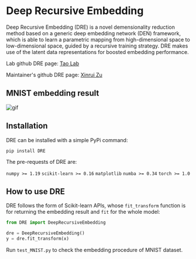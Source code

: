 # Deep Recursive Embedding

Deep Recursive Embedding (DRE) is a novel demensionality reduction method based on a generic deep embedding network (DEN) framework, which is able to learn a parametric mapping from high-dimensional space to low-dimensional space, guided by a recursive training strategy. DRE makes use of the latent data representations for boosted embedding performance.

Lab github DRE page:
[Tao Lab](https://github.com/tao-aimi/DeepRecursiveEmbedding)

Maintainer's github DRE page:
[Xinrui Zu](https://github.com/zuxinrui/DeepRecursiveEmbedding)

## MNIST embedding result

![gif](/images/MNIST.gif)

## Installation

DRE can be installed with a simple PyPi command:

`pip install DRE`

The pre-requests of DRE are:

`numpy >= 1.19`
`scikit-learn >= 0.16`
`matplotlib`
`numba >= 0.34`
`torch >= 1.0`

## How to use DRE

DRE follows the form of Scikit-learn APIs, whose `fit_transform` function is for returning the embedding result and `fit` for the whole model:

```python
from DRE import DeepRecursiveEmbedding

dre = DeepRecursiveEmbedding()
y = dre.fit_transform(x)
```
Run `test_MNIST.py` to check the embedding procedure of MNIST dataset.

## 
